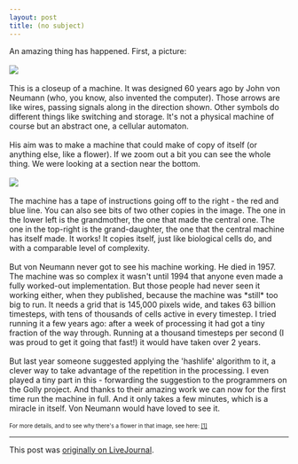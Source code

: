 ```yaml
---
layout: post
title: (no subject)
---
```


<div class="entry-item s2-entrytext">An amazing thing has happened. First, a picture:<br/><br/><a href="http://picasaweb.google.com/tim.hutton/Storage/photo#5232984157526754018" rel="nofollow"><img src="http://lh6.ggpht.com/tim.hutton/SJ9LXaChAuI/AAAAAAAABiI/n08NvAzdlvA/s800/Pesavento_replicator_closeup.png"/></a><br/><br/>This is a closeup of a machine. It was designed 60 years ago by John von Neumann (who, you know, also invented the computer). Those arrows are like wires, passing signals along in the direction shown. Other symbols do different things like switching and storage. It's not a physical machine of course but an abstract one, a cellular automaton.<br/><br/>His aim was to make a machine that could make of copy of itself (or anything else, like a flower). If we zoom out a bit you can see the whole thing. We were looking at a section near the bottom.<br/><br/><a href="http://picasaweb.google.com/tim.hutton/Storage/photo#5232981915519483666" rel="nofollow"><img src="http://lh3.ggpht.com/tim.hutton/SJ9JU56U_xI/AAAAAAAABiA/wzRF8MJTOwc/s400/Pesavento_replicator_plus_flower.png"/></a><br/><br/>The machine has a tape of instructions going off to the right - the red and blue line. You can also see bits of two other copies in the image. The one in the lower left is the grandmother, the one that made the central one. The one in the top-right is the grand-daughter, the one that the central machine has itself made. It works! It copies itself, just like biological cells do, and with a comparable level of complexity.<br/><br/>But von Neumann never got to see his machine working. He died in 1957. The machine was so complex it wasn't until 1994 that anyone even made a fully worked-out implementation. But those people had never seen it working either, when they published, because the machine was *still* too big to run. It needs a grid that is 145,000 pixels wide, and takes 63 billion timesteps, with tens of thousands of cells active in every timestep. I tried running it a few years ago: after a week of processing it had got a tiny fraction of the way through. Running at a thousand timesteps per second (I was proud to get it going that fast!) it would have taken over 2 years.<br/><br/>But last year someone suggested applying the 'hashlife' algorithm to it, a clever way to take advantage of the repetition in the processing. I even played a tiny part in this - forwarding the suggestion to the programmers on the Golly project. And thanks to their amazing work we can now for the first time run the machine in full. And it only takes a few minutes, which is a miracle in itself. Von Neumann would have loved to see it. <br/><br/><font size="-2">For more details, and to see why there's a flower in that image, see here: <a href="http://www.sq3.org.uk/wiki.pl?Von_Neumann%27s_Self-Reproducing_Universal_Constructor" rel="nofollow">[1]</a></font></div><p><hr></p><p>This post was <a href="http://ferkeltongs.livejournal.com/21358.html">originally on LiveJournal</a>.</p>